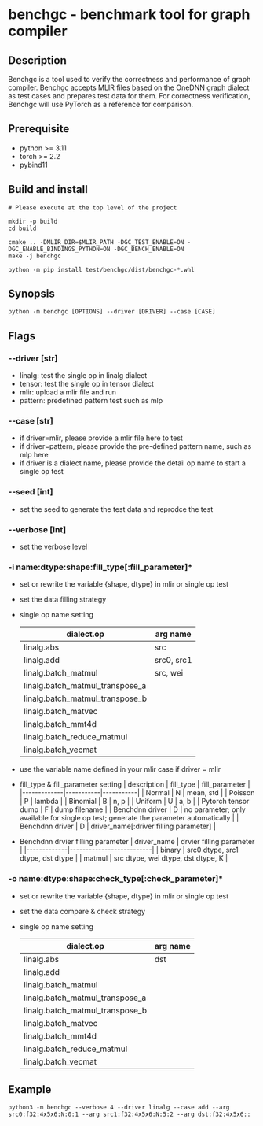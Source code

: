 # benchgc - benchmark tool for graph compiler

## Description

Benchgc is a tool used to verify the correctness and performance of graph compiler. Benchgc accepts MLIR files based on the OneDNN graph dialect as test cases and prepares test data for them. For correctness verification, Benchgc will use PyTorch as a reference for comparison.

## Prerequisite
* python >= 3.11
* torch >= 2.2
* pybind11

## Build and install
```
# Please execute at the top level of the project

mkdir -p build
cd build

cmake .. -DMLIR_DIR=$MLIR_PATH -DGC_TEST_ENABLE=ON -DGC_ENABLE_BINDINGS_PYTHON=ON -DGC_BENCH_ENABLE=ON
make -j benchgc

python -m pip install test/benchgc/dist/benchgc-*.whl

```

## Synopsis
```
python -m benchgc [OPTIONS] --driver [DRIVER] --case [CASE]
```
## Flags
###  --driver [str]
* linalg: test the single op in linalg dialect
* tensor: test the single op in tensor dialect
* mlir: upload a mlir file and run
* pattern: predefined pattern test such as mlp

### --case [str]
* if driver=mlir, please provide a mlir file here to test
* if driver=pattern, please provide the pre-defined pattern name, such as mlp here
* if driver is a dialect name, please provide the detail op name to start a single op test

### --seed [int]
* set the seed to generate the test data and reprodce the test

### --verbose [int]
* set the verbose level

### -i name:dtype:shape:fill_type[:fill_parameter]*
* set or rewrite the variable {shape, dtype} in mlir or single op test
* set the data filling strategy
* single op name setting

    | dialect.op | arg name |
    |------------|----------|
    | linalg.abs | src |
    | linalg.add | src0, src1 |
    | linalg.batch_matmul | src, wei |
    | linalg.batch_matmul_transpose_a | |
    | linalg.batch_matmul_transpose_b | |
    | linalg.batch_matvec | |
    | linalg.batch_mmt4d | |
    | linalg.batch_reduce_matmul | |
    | linalg.batch_vecmat | |
* use the variable name defined in your mlir case if driver = mlir

* fill_type & fill_parameter setting
    | description | fill_type | fill_parameter |
    |-------------|-----------|-----------|
    | Normal | N | mean, std |
    | Poisson | P | lambda |
    | Binomial | B | n, p |
    | Uniform | U | a, b |
    | Pytorch tensor dump | F | dump filename |
    | Benchdnn driver | D | no parameter; only available for single op test; generate the parameter automatically |
    | Benchdnn driver | D | driver_name[:driver filling parameter] |

* Benchdnn drvier filling parameter
    | driver_name | drvier filling parameter |
    |-------------|--------------------------|
    | binary | src0 dtype, src1 dtype, dst dtype |
    | matmul | src dtype, wei dtype, dst dtype, K |

### -o name:dtype:shape:check_type[:check_parameter]*
* set or rewrite the variable {shape, dtype} in mlir or single op test
* set the data compare & check strategy
* single op name setting

    | dialect.op | arg name |
    |------------|----------|
    | linalg.abs | dst |
    | linalg.add | |
    | linalg.batch_matmul | |
    | linalg.batch_matmul_transpose_a | |
    | linalg.batch_matmul_transpose_b | |
    | linalg.batch_matvec | |
    | linalg.batch_mmt4d | |
    | linalg.batch_reduce_matmul | |
    | linalg.batch_vecmat | |

## Example
```
python3 -m benchgc --verbose 4 --driver linalg --case add --arg src0:f32:4x5x6:N:0:1 --arg src1:f32:4x5x6:N:5:2 --arg dst:f32:4x5x6::
```
